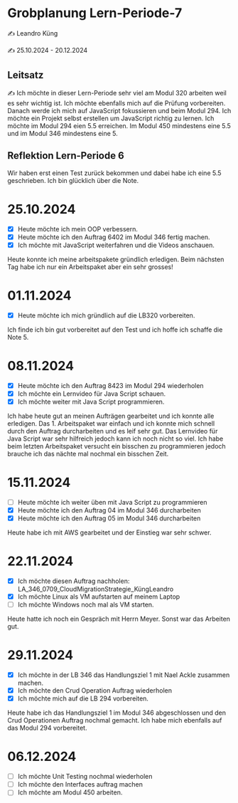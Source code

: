 # Grobplanung Lern-Periode-7

✍️ Leandro Küng

✍️ 25.10.2024 - 20.12.2024

## Leitsatz
✍️ Ich möchte in dieser Lern-Periode sehr viel am Modul 320 arbeiten weil es sehr wichtig ist. Ich möchte ebenfalls mich auf die Prüfung vorbereiten. Danach werde ich mich auf JavaScript fokussieren und beim Modul 294. Ich möchte ein Projekt selbst erstellen um JavaScript richtig zu lernen. Ich möchte im Modul 294 eien 5.5 erreichen. Im Modul 450 mindestens eine 5.5 und im Modul 346 mindestens eine 5.

## Reflektion Lern-Periode 6
Wir haben erst einen Test zurück bekommen und dabei habe ich eine 5.5 geschrieben. Ich bin glücklich über die Note.

# 25.10.2024

- [X] Heute möchte ich mein OOP verbessern. 
- [X] Heute möchte ich den Auftrag 6402 im Modul 346 fertig machen.
- [X] Ich möchte mit JavaScript weiterfahren und die Videos anschauen.

Heute konnte ich meine arbeitspakete gründlich erledigen. Beim nächsten Tag habe ich nur ein Arbeitspaket aber ein sehr grosses!

# 01.11.2024

- [X] Heute möchte ich mich gründlich auf die LB320 vorbereiten.

Ich finde ich bin gut vorbereitet auf den Test und ich hoffe ich schaffe die Note 5.

# 08.11.2024

- [X] Heute möchte ich den Auftrag 8423 im Modul 294 wiederholen
- [X] Ich möchte ein Lernvideo für Java Script schauen.
- [X] Ich möchte weiter mit Java Script programmieren.

Ich habe heute gut an meinen Aufträgen gearbeitet und ich konnte alle erledigen. Das 1. Arbeitspaket war einfach und ich konnte mich schnell durch den Auftrag durcharbeiten und es leif sehr gut. Das Lernvideo für Java Script war sehr hilfreich jedoch kann ich noch nicht so viel. Ich habe beim letzten Arbeitspaket versucht ein bisschen zu programmieren jedoch brauche ich das nächte mal nochmal ein bisschen Zeit. 

# 15.11.2024

- [ ] Heute möchte ich weiter üben mit Java Script zu programmieren
- [X] Heute möchte ich den Auftrag 04 im Modul 346 durcharbeiten
- [X] Heute möchte ich den Auftrag 05 im Modul 346 durcharbeiten

Heute habe ich mit AWS gearbeitet und der Einstieg war sehr schwer. 

# 22.11.2024

- [X] Ich möchte diesen Auftrag nachholen: LA_346_0709_CloudMigrationStrategie_KüngLeandro
- [X] Ich möchte Linux als VM aufstarten auf meinem Laptop
- [ ] Ich möchte Windows noch mal als VM starten.

Heute hatte ich noch ein Gespräch mit Herrn Meyer. Sonst war das Arbeiten gut.

# 29.11.2024

- [X] Ich möchte in der LB 346 das Handlungsziel 1 mit Nael Ackle zusammen machen. 
- [X] Ich möchte den Crud Operation Auftrag wiederholen
- [X] Ich möchte mich auf die LB 294 vorbereiten.

Heute habe ich das Handlungsziel 1 im Modul 346 abgeschlossen und den Crud Operationen Auftrag nochmal gemacht. Ich habe mich ebenfalls auf das Modul 294 vorbereitet.

# 06.12.2024

- [ ] Ich möchte Unit Testing nochmal wiederholen
- [ ] Ich möchte den Interfaces auftrag machen
- [ ] Ich möchte am Modul 450 arbeiten.
